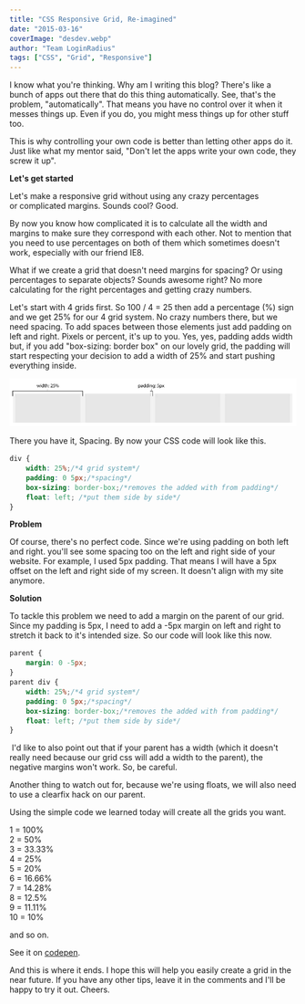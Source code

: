 ```yaml
---
title: "CSS Responsive Grid, Re-imagined"
date: "2015-03-16"
coverImage: "desdev.webp"
author: "Team LoginRadius"
tags: ["CSS", "Grid", "Responsive"]
---
```


I know what you're thinking. Why am I writing this blog? There's like a bunch of apps out there that do this thing automatically. See, that's the problem, "automatically". That means you have no control over it when it messes things up. Even if you do, you might mess things up for other stuff too.

This is why controlling your own code is better than letting other apps do it. Just like what my mentor said, "Don't let the apps write your own code, they screw it up".

**Let's get started**

Let's make a responsive grid without using any crazy percentages or complicated margins. Sounds cool? Good.

By now you know how complicated it is to calculate all the width and margins to make sure they correspond with each other. Not to mention that you need to use percentages on both of them which sometimes doesn't work, especially with our friend IE8.

What if we create a grid that doesn't need margins for spacing? Or using percentages to separate objects? Sounds awesome right? No more calculating for the right percentages and getting crazy numbers.

Let's start with 4 grids first. So 100 / 4 = 25 then add a percentage (%) sign and we get 25% for our 4 grid system. No crazy numbers there, but we need spacing. To add spaces between those elements just add padding on left and right. Pixels or percent, it's up to you. Yes, yes, padding adds width but, if you add "box-sizing: border box" on our lovely grid, the padding will start respecting your decision to add a width of 25% and start pushing everything inside.

![grid](grid.webp)

There you have it, Spacing. By now your CSS code will look like this.

```css
div {
    width: 25%;/*4 grid system*/
    padding: 0 5px;/*spacing*/
    box-sizing: border-box;/*removes the added with from padding*/
    float: left; /*put them side by side*/
}
```
**Problem**

Of course, there's no perfect code. Since we're using padding on both left and right. you'll see some spacing too on the left and right side of your website. For example, I used 5px padding. That means I will have a 5px offset on the left and right side of my screen. It doesn't align with my site anymore.

**Solution**

To tackle this problem we need to add a margin on the parent of our grid. Since my padding is 5px, I need to add a -5px margin on left and right to stretch it back to it's intended size. So our code will look like this now.

```css
parent {
    margin: 0 -5px;
}
parent div {
    width: 25%;/*4 grid system*/
    padding: 0 5px;/*spacing*/
    box-sizing: border-box;/*removes the added with from padding*/
    float: left; /*put them side by side*/
}
```
 I'd like to also point out that if your parent has a width (which it doesn't really need because our grid css will add a width to the parent), the negative margins won't work. So, be careful.

Another thing to watch out for, because we're using floats, we will also need to use a clearfix hack on our parent.

Using the simple code we learned today will create all the grids you want.

1 = 100%  
2 = 50%  
3 = 33.33%  
4 = 25%  
5 = 20%  
6 = 16.66%  
7 = 14.28%  
8 = 12.5%  
9 = 11.11%  
10 = 10%

and so on.

See it on [codepen](https://codepen.io/notdarryltec/pen/emMpQB).

And this is where it ends. I hope this will help you easily create a grid in the near future. If you have any other tips, leave it in the comments and I'll be happy to try it out. Cheers.

